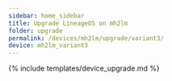 ```yaml
---
sidebar: home_sidebar
title: Upgrade LineageOS on mh2lm
folder: upgrade
permalink: /devices/mh2lm/upgrade/variant3/
device: mh2lm_variant3
---
```

{% include templates/device_upgrade.md %}
